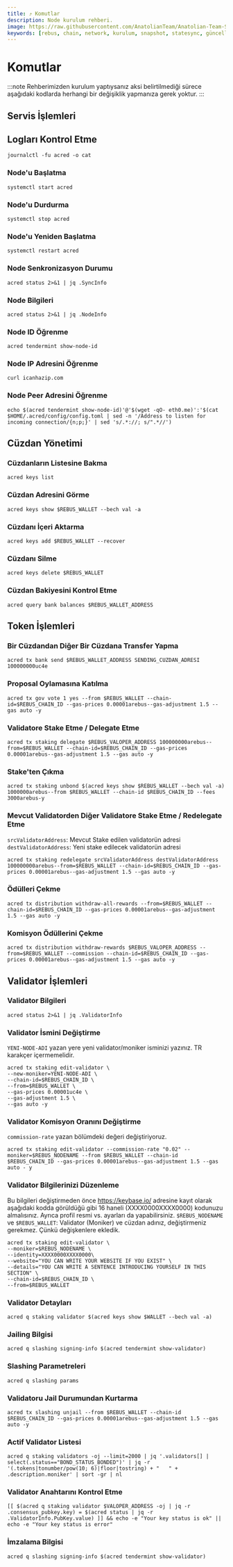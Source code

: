 ```yaml
---
title: ⤴️ Komutlar
description: Node kurulum rehberi.
image: https://raw.githubusercontent.com/AnatolianTeam/Anatolian-Team-Services/main/i18n/tr/docusaurus-plugin-content-docs/current/Mainnet/Cosmos-Ecosystem/rebuschain/img/Rebus-Service-Cover.jpg
keywords: [rebus, chain, network, kurulum, snapshot, statesync, güncelleme]
---
```


# Komutlar
:::note
Rehberimizden kurulum yaptıysanız aksi belirtilmediği sürece aşağıdaki kodlarda herhangi bir değişiklik yapmanıza gerek yoktur.
:::

## Servis İşlemleri 

## Logları Kontrol Etme 
```
journalctl -fu acred -o cat
```

### Node'u Başlatma
```
systemctl start acred
```

### Node'u Durdurma
```
systemctl stop acred
```

### Node'u Yeniden Başlatma
```
systemctl restart acred
```

### Node Senkronizasyon Durumu
```
acred status 2>&1 | jq .SyncInfo
```

### Node Bilgileri
```
acred status 2>&1 | jq .NodeInfo
```

### Node ID Öğrenme
```
acred tendermint show-node-id
```

### Node IP Adresini Öğrenme
```
curl icanhazip.com
```

### Node Peer Adresini Öğrenme
```
echo $(acred tendermint show-node-id)'@'$(wget -qO- eth0.me)':'$(cat $HOME/.acred/config/config.toml | sed -n '/Address to listen for incoming connection/{n;p;}' | sed 's/.*://; s/".*//')
```

## Cüzdan Yönetimi

### Cüzdanların Listesine Bakma
```
acred keys list
```

### Cüzdan Adresini Görme
```
acred keys show $REBUS_WALLET --bech val -a
```

### Cüzdanı İçeri Aktarma
```
acred keys add $REBUS_WALLET --recover
```

### Cüzdanı Silme
```
acred keys delete $REBUS_WALLET
```

### Cüzdan Bakiyesini Kontrol Etme
```
acred query bank balances $REBUS_WALLET_ADDRESS
```

## Token İşlemleri

### Bir Cüzdandan Diğer Bir Cüzdana Transfer Yapma
```
acred tx bank send $REBUS_WALLET_ADDRESS SENDING_CUZDAN_ADRESI 100000000uc4e
```

### Proposal Oylamasına Katılma
```
acred tx gov vote 1 yes --from $REBUS_WALLET --chain-id=$REBUS_CHAIN_ID --gas-prices 0.00001arebus--gas-adjustment 1.5 --gas auto -y
```

### Validatore Stake Etme / Delegate Etme
```
acred tx staking delegate $REBUS_VALOPER_ADDRESS 100000000arebus--from=$REBUS_WALLET --chain-id=$REBUS_CHAIN_ID --gas-prices 0.00001arebus--gas-adjustment 1.5 --gas auto -y
```

### Stake'ten Çıkma
```
acred tx staking unbond $(acred keys show $REBUS_WALLET --bech val -a) 1000000arebus--from $REBUS_WALLET --chain-id $REBUS_CHAIN_ID --fees 3000arebus-y
```

### Mevcut Validatorden Diğer Validatore Stake Etme / Redelegate Etme
`srcValidatorAddress`: Mevcut Stake edilen validatorün adresi
`destValidatorAddress`: Yeni stake edilecek validatorün adresi
```
acred tx staking redelegate srcValidatorAddress destValidatorAddress 100000000arebus--from=$REBUS_WALLET --chain-id=$REBUS_CHAIN_ID --gas-prices 0.00001arebus--gas-adjustment 1.5 --gas auto -y
```

### Ödülleri Çekme
```
acred tx distribution withdraw-all-rewards --from=$REBUS_WALLET --chain-id=$REBUS_CHAIN_ID --gas-prices 0.00001arebus--gas-adjustment 1.5 --gas auto -y
```

### Komisyon Ödüllerini Çekme
```
acred tx distribution withdraw-rewards $REBUS_VALOPER_ADDRESS --from=$REBUS_WALLET --commission --chain-id=$REBUS_CHAIN_ID --gas-prices 0.00001arebus--gas-adjustment 1.5 --gas auto -y
```

## Validator İşlemleri

### Validator Bilgileri
```
acred status 2>&1 | jq .ValidatorInfo
```

### Validator İsmini Değiştirme
`YENI-NODE-ADI` yazan yere yeni validator/moniker isminizi yazınız. TR karakçer içermemelidir.
```
acred tx staking edit-validator \
--new-moniker=YENI-NODE-ADI \
--chain-id=$REBUS_CHAIN_ID \
--from=$REBUS_WALLET \
--gas-prices 0.00001uc4e \
--gas-adjustment 1.5 \
--gas auto -y
```

### Validator Komisyon Oranını Değiştirme
`commission-rate` yazan bölümdeki değeri değiştiriyoruz.
```
acred tx staking edit-validator --commission-rate "0.02" --moniker=$REBUS_NODENAME --from $REBUS_WALLET --chain-id $REBUS_CHAIN_ID --gas-prices 0.00001arebus--gas-adjustment 1.5 --gas auto - y
```

### Validator Bilgilerinizi Düzenleme
Bu bilgileri değiştirmeden önce https://keybase.io/ adresine kayıt olarak aşağıdaki kodda görüldüğü gibi 16 haneli (XXXX0000XXXX0000) kodunuzu almalısınız. Ayrıca profil resmi vs. ayarları da yapabilirsiniz. 
`$REBUS_NODENAME` ve `$REBUS_WALLET`: Validator (Moniker) ve cüzdan adınız, değiştirmeniz gerekmez. Çünkü değişkenlere ekledik.
```
acred tx staking edit-validator \
--moniker=$REBUS_NODENAME \
--identity=XXXX0000XXXX0000\
--website="YOU CAN WRITE YOUR WEBSITE IF YOU EXIST" \
--details="YOU CAN WRITE A SENTENCE INTRODUCING YOURSELF IN THIS SECTION" \
--chain-id=$REBUS_CHAIN_ID \
--from=$REBUS_WALLET
```

### Validator Detayları
```
acred q staking validator $(acred keys show $WALLET --bech val -a)
```

### Jailing Bilgisi
```
acred q slashing signing-info $(acred tendermint show-validator)
```

### Slashing Parametreleri
```
acred q slashing params
```

### Validatoru Jail Durumundan Kurtarma 
```
acred tx slashing unjail --from $REBUS_WALLET --chain-id $REBUS_CHAIN_ID --gas-prices 0.00001arebus--gas-adjustment 1.5 --gas auto -y
```

### Actif Validator Listesi
```
acred q staking validators -oj --limit=2000 | jq '.validators[] | select(.status=="BOND_STATUS_BONDED")' | jq -r '(.tokens|tonumber/pow(10; 6)|floor|tostring) + " 	 " + .description.moniker' | sort -gr | nl
```

### Validator Anahtarını Kontrol Etme
```
[[ $(acred q staking validator $VALOPER_ADDRESS -oj | jq -r .consensus_pubkey.key) = $(acred status | jq -r .ValidatorInfo.PubKey.value) ]] && echo -e "Your key status is ok" || echo -e "Your key status is error"
```

### İmzalama Bilgisi
```
acred q slashing signing-info $(acred tendermint show-validator)
```